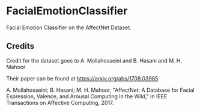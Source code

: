 # FacialEmotionClassifier
Facial Emotion Classifier on the AffectNet Dataset.



## Credits

Credit for the dataset goes to A. Mollahosseini and B. Hasani and M. H. Mahoor

Their paper can be found at https://arxiv.org/abs/1708.03985

A. Mollahosseini; B. Hasani; M. H. Mahoor, "AffectNet: A Database for Facial
Expression, Valence, and Arousal Computing in the Wild," in IEEE
Transactions on Affective Computing, 2017.

